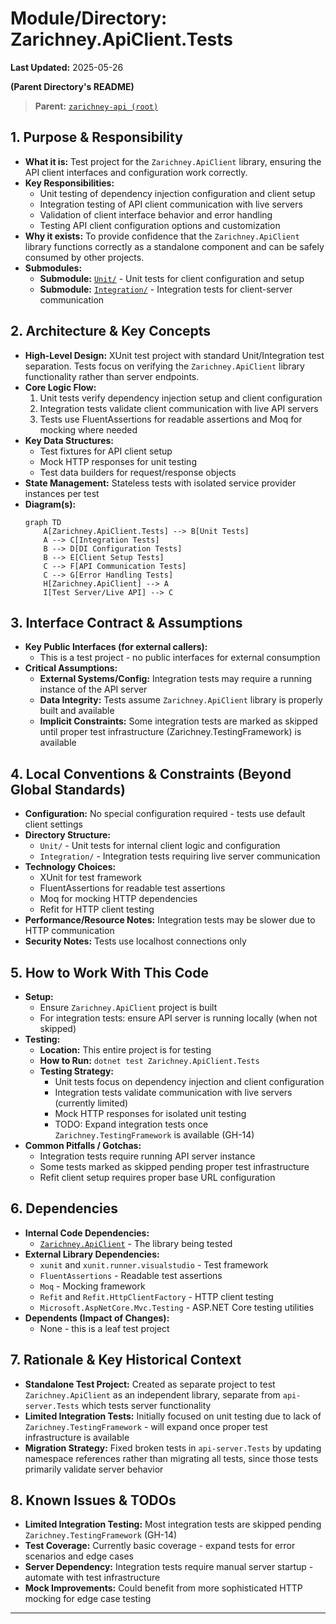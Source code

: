 # Module/Directory: Zarichney.ApiClient.Tests

**Last Updated:** 2025-05-26

**(Parent Directory's README)**
> **Parent:** [`zarichney-api (root)`](../README.md)

## 1. Purpose & Responsibility

* **What it is:** Test project for the `Zarichney.ApiClient` library, ensuring the API client interfaces and configuration work correctly.
* **Key Responsibilities:**
  - Unit testing of dependency injection configuration and client setup
  - Integration testing of API client communication with live servers
  - Validation of client interface behavior and error handling
  - Testing API client configuration options and customization
* **Why it exists:** To provide confidence that the `Zarichney.ApiClient` library functions correctly as a standalone component and can be safely consumed by other projects.
* **Submodules:**
    * **Submodule:** [`Unit/`](./Unit/README.md) - Unit tests for client configuration and setup
    * **Submodule:** [`Integration/`](./Integration/README.md) - Integration tests for client-server communication

## 2. Architecture & Key Concepts

* **High-Level Design:** XUnit test project with standard Unit/Integration test separation. Tests focus on verifying the `Zarichney.ApiClient` library functionality rather than server endpoints.
* **Core Logic Flow:** 
  1. Unit tests verify dependency injection setup and client configuration
  2. Integration tests validate client communication with live API servers
  3. Tests use FluentAssertions for readable assertions and Moq for mocking where needed
* **Key Data Structures:** 
  - Test fixtures for API client setup
  - Mock HTTP responses for unit testing
  - Test data builders for request/response objects
* **State Management:** Stateless tests with isolated service provider instances per test
* **Diagram(s):**
    ```mermaid
    graph TD
        A[Zarichney.ApiClient.Tests] --> B[Unit Tests]
        A --> C[Integration Tests]
        B --> D[DI Configuration Tests]
        B --> E[Client Setup Tests]
        C --> F[API Communication Tests]
        C --> G[Error Handling Tests]
        H[Zarichney.ApiClient] --> A
        I[Test Server/Live API] --> C
    ```

## 3. Interface Contract & Assumptions

* **Key Public Interfaces (for external callers):**
  * This is a test project - no public interfaces for external consumption
* **Critical Assumptions:**
    * **External Systems/Config:** Integration tests may require a running instance of the API server
    * **Data Integrity:** Tests assume `Zarichney.ApiClient` library is properly built and available
    * **Implicit Constraints:** Some integration tests are marked as skipped until proper test infrastructure (Zarichney.TestingFramework) is available

## 4. Local Conventions & Constraints (Beyond Global Standards)

* **Configuration:** No special configuration required - tests use default client settings
* **Directory Structure:** 
  - `Unit/` - Unit tests for internal client logic and configuration
  - `Integration/` - Integration tests requiring live server communication
* **Technology Choices:** 
  - XUnit for test framework
  - FluentAssertions for readable test assertions
  - Moq for mocking HTTP dependencies
  - Refit for HTTP client testing
* **Performance/Resource Notes:** Integration tests may be slower due to HTTP communication
* **Security Notes:** Tests use localhost connections only

## 5. How to Work With This Code

* **Setup:** 
  - Ensure `Zarichney.ApiClient` project is built
  - For integration tests: ensure API server is running locally (when not skipped)
* **Testing:**
    * **Location:** This entire project is for testing
    * **How to Run:** `dotnet test Zarichney.ApiClient.Tests`
    * **Testing Strategy:** 
      - Unit tests focus on dependency injection and client configuration
      - Integration tests validate communication with live servers (currently limited)
      - Mock HTTP responses for isolated unit testing
      - TODO: Expand integration tests once `Zarichney.TestingFramework` is available (GH-14)
* **Common Pitfalls / Gotchas:** 
  - Integration tests require running API server instance
  - Some tests marked as skipped pending proper test infrastructure
  - Refit client setup requires proper base URL configuration

## 6. Dependencies

* **Internal Code Dependencies:** 
    * [`Zarichney.ApiClient`](../Zarichney.ApiClient/README.md) - The library being tested
* **External Library Dependencies:** 
  - `xunit` and `xunit.runner.visualstudio` - Test framework
  - `FluentAssertions` - Readable test assertions
  - `Moq` - Mocking framework
  - `Refit` and `Refit.HttpClientFactory` - HTTP client testing
  - `Microsoft.AspNetCore.Mvc.Testing` - ASP.NET Core testing utilities
* **Dependents (Impact of Changes):** 
  - None - this is a leaf test project

## 7. Rationale & Key Historical Context

* **Standalone Test Project:** Created as separate project to test `Zarichney.ApiClient` as an independent library, separate from `api-server.Tests` which tests server functionality
* **Limited Integration Tests:** Initially focused on unit testing due to lack of `Zarichney.TestingFramework` - will expand once proper test infrastructure is available
* **Migration Strategy:** Fixed broken tests in `api-server.Tests` by updating namespace references rather than migrating all tests, since those tests primarily validate server behavior

## 8. Known Issues & TODOs

* **Limited Integration Testing:** Most integration tests are skipped pending `Zarichney.TestingFramework` (GH-14)
* **Test Coverage:** Currently basic coverage - expand tests for error scenarios and edge cases
* **Server Dependency:** Integration tests require manual server startup - automate with test infrastructure
* **Mock Improvements:** Could benefit from more sophisticated HTTP mocking for edge case testing

---